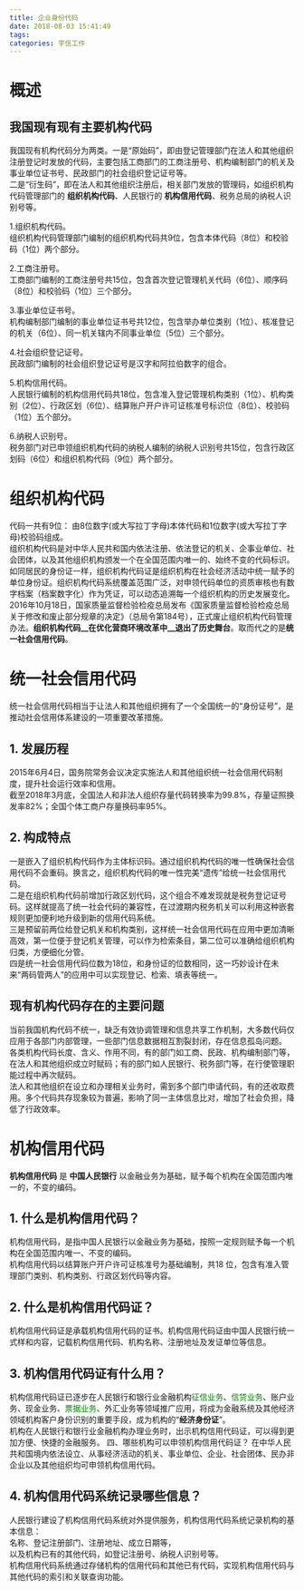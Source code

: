 ```yaml
---
title: 企业身份代码
date: 2018-08-03 15:41:49
tags:
categories: 宇信工作
---
```

#  概述
## 我国现有现有主要机构代码
我国现有机构代码分为两类。一是“原始码”，即由登记管理部门在法人和其他组织注册登记时发放的代码，主要包括工商部门的工商注册号、机构编制部门的机关及事业单位证书号、民政部门的社会组织登记证号等。   
二是“衍生码”，即在法人和其他组织注册后，相关部门发放的管理码，如组织机构代码管理部门的 **组织机构代码**、人民银行的 **机构信用代码**、税务总局的纳税人识别号等。

1.组织机构代码。  
组织机构代码管理部门编制的组织机构代码共9位，包含本体代码（8位）和校验码（1位）两个部分。

2.工商注册号。  
工商部门编制的工商注册号共15位，包含首次登记管理机关代码（6位）、顺序码（8位）和校验码（1位）三个部分。

3.事业单位证书号。  
机构编制部门编制的事业单位证书号共12位，包含举办单位类别（1位）、核准登记的机关（6位）、同一机关辖内不同事业单位（5位）三个部分。

4.社会组织登记证号。  
民政部门编制的社会组织登记证号是汉字和阿拉伯数字的组合。

5.机构信用代码。  
人民银行编制的机构信用代码共18位，包含准入登记管理机构类别（1位）、机构类别（2位）、行政区划（6位）、结算账户开户许可证核准号标识位（8位）、校验码（1位）五个部分。

6.纳税人识别号。  
税务部门对已申领组织机构代码的纳税人编制的纳税人识别号共15位，包含行政区划码（6位）和组织机构代码（9位）两个部分。

# 组织机构代码
代码一共有9位： 由8位数字(或大写拉丁字母)本体代码和1位数字(或大写拉丁字母)校验码组成。    
组织机构代码是对中华人民共和国内依法注册、依法登记的机关、企事业单位、社会团体，以及其他组织机构颁发一个在全国范围内唯一的、始终不变的代码标识。    
如同居民的身份证一样，组织机构代码证是组织机构在社会经济活动中统一赋予的单位身份证。组织机构代码系统覆盖范围广泛，对申领代码单位的资质审核也有数字档案（档案数字化）作为凭证，可以动态追溯每一个组织机构的历史发展变化。  
2016年10月18日，国家质量监督检验检疫总局发布《国家质量监督检验检疫总局关于修改和废止部分规章的决定》（总局令第184号），正式废止组织机构代码管理办法。__组织机构代码__在优化营商环境改革中__退出了历史舞台__。取而代之的是**统一社会信用代码**。  
# 统一社会信用代码
统一社会信用代码相当于让法人和其他组织拥有了一个全国统一的“身份证号”，是推动社会信用体系建设的一项重要改革措施。  
## 1. 发展历程
2015年6月4日，国务院常务会议决定实施法人和其他组织统一社会信用代码制度，提升社会运行效率和信用。  
截至2018年3月底，全国法人和非法人组织存量代码转换率为99.8%，存量证照换发率82%；全国个体工商户存量换码率95%。  

## 2. 构成特点  
一是嵌入了组织机构代码作为主体标识码。通过组织机构代码的唯一性确保社会信用代码不会重码。换言之，组织机构代码的唯一性完美“遗传”给统一社会信用代码。  
二是在组织机构代码前增加行政区划代码，这个组合不难发现就是税务登记证号码。这样就提高了统一社会代码的兼容性，在过渡期内税务机关可以利用这种嵌套规则更加便利地升级到新的信用代码系统。  
三是预留前两位给登记机关和机构类别，这样统一社会信用代码在应用中更加清晰高效，第一位便于登记机关管理，可以作为检索条目，第二位可以准确给组织机构归类，方便细化分管。    
四是统一社会信用代码位数为18位，和身份证的位数相同，这一巧妙设计在未来“两码管两人”的应用中可以实现登记、检索、填表等统一。
## 现有机构代码存在的主要问题  
当前我国机构代码不统一，缺乏有效协调管理和信息共享工作机制，大多数代码仅应用于各部门内部管理，一些部门信息数据相互割裂封闭，存在信息孤岛问题。   
各类机构代码长度、含义、作用不同，有的部门如工商、民政、机构编制部门等，在法人和其他组织成立时赋码；有的部门如人民银行、税务部门等，在行使管理职能过程中再次赋码。  
法人和其他组织在设立和办理相关业务时，需到多个部门申请代码，有的还收取费用。多个代码共存现象较为普遍，影响了同一主体信息比对，增加了社会负担，降低了行政效率。




# 机构信用代码
__机构信用代码__ 是 **中国人民银行** 以金融业务为基础，赋予每个机构在全国范围内唯一的，不变的编码。  

## 1. 什么是机构信用代码？  
机构信用代码，是指中国人民银行以金融业务为基础，按照一定规则赋予每一个机构在全国范围内唯一、不变的编码。  
机构信用代码以结算账户开户许可证核准号为基础编制，共18 位，包含有准入管理部门类别、机构类别、行政区划代码等内容。
## 2. 什么是机构信用代码证？  
机构信用代码证是承载机构信用代码的证书。机构信用代码证由中国人民银行统一式样和内容，记载机构信用代码、机构名称、注册地址及发证单位等信息。
## 3. 机构信用代码证有什么用？
机构信用代码证已逐步在人民银行和银行业金融机构<font color="green">征信业务</font>、<font color="green">信贷业务</font>、账户业务、现金业务、<font color="green">票据业务</font>、外汇业务等领域推广应用，将成为金融系统及其他经济领域机构客户身份识别的重要手段，成为机构的“__经济身份证__”。  
机构在人民银行和银行业金融机构办理业务时，出示机构信用代码证，可以得到更加方便、快捷的金融服务。
四、哪些机构可以申领机构信用代码证？
在中华人民共和国境内依法设立、从事经济活动的机关、事业单位、企业、社会团体、民办非企业以及其他组织均可申领机构信用代码。
## 4. 机构信用代码系统记录哪些信息？
人民银行建设了机构信用代码系统对外提供服务，机构信用代码系统记录机构的基本信息：  
名称、登记注册部门、注册地址、成立日期等，  
以及机构已有的其他代码，如登记注册号、纳税人识别号等。  
机构信用代码系统通过存储机构的信用代码和其他已有代码，实现机构信用代码与其他代码的索引和关联查询功能。  
